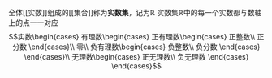 全体[[实数]]组成的[[集合]]称为**实数集**，记为$\mathbb R$
实数集$\mathbb R$中的每一个实数都与数轴上的点一一对应
$$实数\begin{cases}
	有理数\begin{cases}
		正有理数\begin{cases}
			正整数\\
			正分数
		\end{cases}\\
		零\\
		负有理数\begin{cases}
			负整数\\
			负分数
		\end{cases}
	\end{cases}\\
	无理数\begin{cases}
		正无理数\\
		负无理数
	\end{cases}
\end{cases}$$